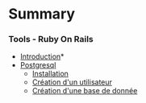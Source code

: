 # Summary

### Tools - Ruby On Rails

* [Introduction](README.md)*
* [Postgresql](postgresql/README.md)
  * [Installation](postgresql/README.md)
  * [Création d'un utilisateur](postgresql/README.md#Create-utilisateur)
  * [Création d'une base de donnée](postgresql/README.md)

